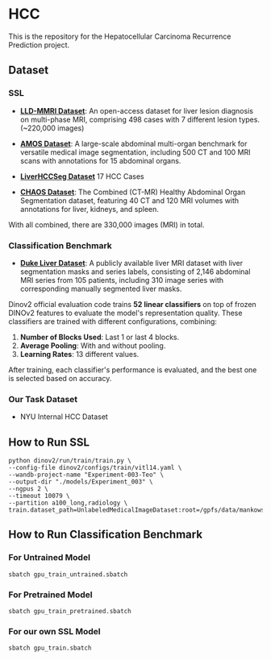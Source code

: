 # HCC

This is the repository for the Hepatocellular Carcinoma Recurrence Prediction project.

## Dataset

### SSL 

- [**LLD-MMRI Dataset**](https://github.com/LMMMEng/LLD-MMRI-Dataset): An open-access dataset for liver lesion diagnosis on multi-phase MRI, comprising 498 cases with 7 different lesion types. (~220,000 images)
  
- [**AMOS Dataset**](https://arxiv.org/abs/2206.08023): A large-scale abdominal multi-organ benchmark for versatile medical image segmentation, including 500 CT and 100 MRI scans with annotations for 15 abdominal organs.
  
- [**LiverHCCSeg Dataset**](https://www.sciencedirect.com/science/article/pii/S2352340923007473) 17 HCC Cases

- [**CHAOS Dataset**](https://chaos.grand-challenge.org/): The Combined (CT-MR) Healthy Abdominal Organ Segmentation dataset, featuring 40 CT and 120 MRI volumes with annotations for liver, kidneys, and spleen.

With all combined, there are 330,000 images (MRI) in total.

### Classification Benchmark

- [**Duke Liver Dataset**](https://scholars.duke.edu/publication/1589665): A publicly available liver MRI dataset with liver segmentation masks and series labels, consisting of 2,146 abdominal MRI series from 105 patients, including 310 image series with corresponding manually segmented liver masks.

Dinov2 official evaluation code trains **52 linear classifiers** on top of frozen DINOv2 features to evaluate the model's representation quality. These classifiers are trained with different configurations, combining:

1. **Number of Blocks Used**: Last 1 or last 4 blocks.
2. **Average Pooling**: With and without pooling.
3. **Learning Rates**: 13 different values.

After training, each classifier's performance is evaluated, and the best one is selected based on accuracy.

### Our Task Dataset

- NYU Internal HCC Dataset

## How to Run SSL

```
python dinov2/run/train/train.py \
--config-file dinov2/configs/train/vitl14.yaml \
--wandb-project-name "Experiment-003-Teo" \
--output-dir "./models/Experiment_003" \
--ngpus 2 \
--timeout 10079 \
--partition a100_long,radiology \
train.dataset_path=UnlabeledMedicalImageDataset:root=/gpfs/data/mankowskilab/HCC/data/images
```

## How to Run Classification Benchmark

### For Untrained Model

```
sbatch gpu_train_untrained.sbatch
```

### For Pretrained Model

```
sbatch gpu_train_pretrained.sbatch
```

### For our own SSL Model

```
sbatch gpu_train.sbatch
```